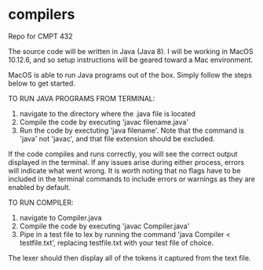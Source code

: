 # compilers
Repo for CMPT 432

The source code will be written in Java (Java 8). 
I will be working in MacOS 10.12.6, and so setup instructions will be geared toward a Mac environment.

MacOS is able to run Java programs out of the box. Simply follow the steps below to get started.

TO RUN JAVA PROGRAMS FROM TERMINAL:
  1. navigate to the directory where the .java file is located
  2. Compile the code by executing 'javac filename.java'
  3. Run the code by exectuting 'java filename'. Note that the command is 'java' not 'javac', and that file extension should be excluded.
  
If the code compiles and runs correctly, you will see the correct output displayed in the terminal. If any issues arise during either process, errors will indicate what went wrong. It is worth noting that no flags have to be included in the terminal commands to include errors or warnings as they are enabled by default.

TO RUN COMPILER:
  1. navigate to Compiler.java
  2. Compile the code by executing 'javac Compiler.java'
  3. Pipe in a test file to lex by running the command 'java Compiler < testfile.txt', replacing testfile.txt with your test        file of choice.
  
The lexer should then display all of the tokens it captured from the text file.

